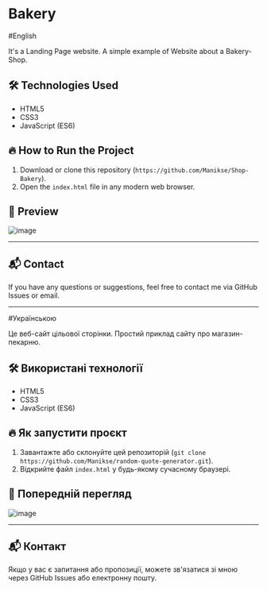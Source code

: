 # Bakery

#English

It's a Landing Page website.
A simple example of Website about a Bakery-Shop.

## 🛠 Technologies Used
- HTML5
- CSS3
- JavaScript (ES6)

## 🔥 How to Run the Project
1. Download or clone this repository (`https://github.com/Manikse/Shop-Bakery`).
2. Open the `index.html` file in any modern web browser.

## 📸 Preview
![image](https://github.com/user-attachments/assets/5e174cd5-8db6-44cc-bdd4-45d99b100733)

---

## 📬 Contact
If you have any questions or suggestions, feel free to contact me via GitHub Issues or email.

---

#Українською

Це веб-сайт цільової сторінки.
Простий приклад сайту про магазин-пекарню.

## 🛠 Використані технології
- HTML5
- CSS3
- JavaScript (ES6)

## 🔥 Як запустити проєкт
1. Завантажте або склонуйте цей репозиторій (`git clone https://github.com/Manikse/random-quote-generator.git`).
2. Відкрийте файл `index.html` у будь-якому сучасному браузері.

## 📸 Попередній перегляд
![image](https://github.com/user-attachments/assets/5e174cd5-8db6-44cc-bdd4-45d99b100733)

---

## 📬 Контакт
Якщо у вас є запитання або пропозиції, можете зв'язатися зі мною через GitHub Issues або електронну пошту.




